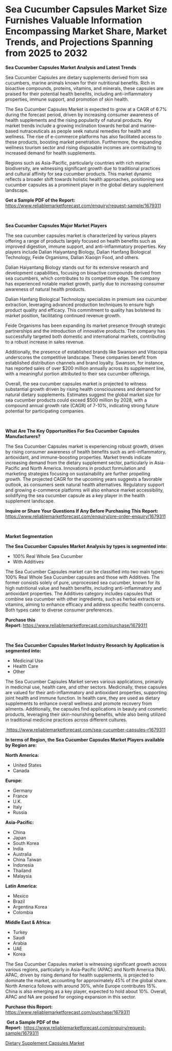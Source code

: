 <p><h1>Sea Cucumber Capsules Market Size Furnishes Valuable Information Encompassing Market Share, Market Trends, and Projections Spanning from 2025 to 2032</h1></p><p><strong>Sea Cucumber Capsules Market Analysis and Latest Trends</strong></p>
<p><p>Sea Cucumber Capsules are dietary supplements derived from sea cucumbers, marine animals known for their nutritional benefits. Rich in bioactive compounds, proteins, vitamins, and minerals, these capsules are praised for their potential health benefits, including anti-inflammatory properties, immune support, and promotion of skin health. </p><p>The Sea Cucumber Capsules Market is expected to grow at a CAGR of 6.7% during the forecast period, driven by increasing consumer awareness of health supplements and the rising popularity of natural products. Key market trends include a growing inclination towards herbal and marine-based nutraceuticals as people seek natural remedies for health and wellness. The rise of e-commerce platforms has also facilitated access to these products, boosting market penetration. Furthermore, the expanding wellness tourism sector and rising disposable incomes are contributing to increased demand for health supplements. </p><p>Regions such as Asia-Pacific, particularly countries with rich marine biodiversity, are witnessing significant growth due to traditional practices and cultural affinity for sea cucumber products. This market dynamic reflects a broader shift towards holistic health approaches, positioning sea cucumber capsules as a prominent player in the global dietary supplement landscape.</p></p>
<p><strong>Get a Sample PDF of the Report:&nbsp;</strong> <a href="https://www.reliablemarketforecast.com/enquiry/request-sample/1679311?utm_campaign=3170&utm_medium=2&utm_source=Github&utm_content=ia&utm_term=08032025&utm_id=sea-cucumber-capsules">https://www.reliablemarketforecast.com/enquiry/request-sample/1679311</a></p>
<p>&nbsp;</p>
<p><strong>Sea Cucumber Capsules Major Market Players</strong></p>
<p><p>The sea cucumber capsules market is characterized by various players offering a range of products largely focused on health benefits such as improved digestion, immune support, and anti-inflammatory properties. Key players include Dalian Haiyantang Biology, Dalian Hanfang Biological Technology, Feide Organisms, Dalian Xiaoqin Food, and others.</p><p>Dalian Haiyantang Biology stands out for its extensive research and development capabilities, focusing on bioactive compounds derived from sea cucumbers, which contributes to its competitive edge. The company has experienced notable market growth, partly due to increasing consumer awareness of natural health products. </p><p>Dalian Hanfang Biological Technology specializes in premium sea cucumber extraction, leveraging advanced production techniques to ensure high product quality and efficacy. This commitment to quality has bolstered its market position, facilitating continued revenue growth.</p><p>Feide Organisms has been expanding its market presence through strategic partnerships and the introduction of innovative products. The company has successfully targeted both domestic and international markets, contributing to a robust increase in sales revenue.</p><p>Additionally, the presence of established brands like Swanson and Vitacopia underscores the competitive landscape. These companies benefit from established distribution channels and brand loyalty. Swanson, for instance, has reported sales of over $200 million annually across its supplement line, with a meaningful portion attributed to their sea cucumber offerings.</p><p>Overall, the sea cucumber capsules market is projected to witness substantial growth driven by rising health consciousness and demand for natural dietary supplements. Estimates suggest the global market size for sea cucumber products could exceed $500 million by 2028, with a compound annual growth rate (CAGR) of 7-10%, indicating strong future potential for participating companies.</p></p>
<p>&nbsp;</p>
<p><strong>What Are The Key Opportunities For Sea Cucumber Capsules Manufacturers?</strong></p>
<p><p>The Sea Cucumber Capsules market is experiencing robust growth, driven by rising consumer awareness of health benefits such as anti-inflammatory, antioxidant, and immune-boosting properties. Market trends indicate increasing demand from the dietary supplement sector, particularly in Asia-Pacific and North America. Innovations in product formulation and marketing strategies focusing on sustainability are further propelling growth. The projected CAGR for the upcoming years suggests a favorable outlook, as consumers seek natural health alternatives. Regulatory support and growing e-commerce platforms will also enhance market accessibility, solidifying the sea cucumber capsule as a key player in the health supplement landscape.</p></p>
<p><strong>Inquire or Share Your Questions If Any Before Purchasing This Report:</strong> <a href="https://www.reliablemarketforecast.com/enquiry/pre-order-enquiry/1679311?utm_campaign=3170&utm_medium=2&utm_source=Github&utm_content=ia&utm_term=08032025&utm_id=sea-cucumber-capsules">https://www.reliablemarketforecast.com/enquiry/pre-order-enquiry/1679311</a></p>
<p>&nbsp;</p>
<p><strong>Market Segmentation</strong></p>
<p><strong>The Sea Cucumber Capsules Market Analysis by types is segmented into:</strong></p>
<p><ul><li>100% Real Whole Sea Cucumber</li><li>With Additives</li></ul></p>
<p><p>The Sea Cucumber Capsules market can be classified into two main types: 100% Real Whole Sea Cucumber capsules and those with Additives. The former consists solely of pure, unprocessed sea cucumber, known for its high nutritional value and health benefits, including anti-inflammatory and antioxidant properties. The Additives category includes capsules that combine sea cucumber with other ingredients, such as herbal extracts or vitamins, aiming to enhance efficacy and address specific health concerns. Both types cater to diverse consumer preferences.</p></p>
<p><strong>Purchase this Report:&nbsp;</strong><a href="https://www.reliablemarketforecast.com/purchase/1679311?utm_campaign=3170&utm_medium=2&utm_source=Github&utm_content=ia&utm_term=08032025&utm_id=sea-cucumber-capsules">https://www.reliablemarketforecast.com/purchase/1679311</a></p>
<p>&nbsp;</p>
<p><strong>The Sea Cucumber Capsules Market Industry Research by Application is segmented into:</strong></p>
<p><ul><li>Medicinal Use</li><li>Health Care</li><li>Other</li></ul></p>
<p><p>The Sea Cucumber Capsules Market serves various applications, primarily in medicinal use, health care, and other sectors. Medicinally, these capsules are valued for their anti-inflammatory and antioxidant properties, supporting joint health and immune function. In health care, they are used as dietary supplements to enhance overall wellness and promote recovery from ailments. Additionally, the capsules find applications in beauty and cosmetic products, leveraging their skin-nourishing benefits, while also being utilized in traditional medicine practices across different cultures.</p></p>
<p><a href="https://www.reliablemarketforecast.com/sea-cucumber-capsules-r1679311?utm_campaign=3170&utm_medium=2&utm_source=Github&utm_content=ia&utm_term=08032025&utm_id=sea-cucumber-capsules">&nbsp;https://www.reliablemarketforecast.com/sea-cucumber-capsules-r1679311</a></p>
<p><strong>In terms of Region, the Sea Cucumber Capsules Market Players available by Region are:</strong></p>
<p>
    <p> <strong> North America: </strong>
        <ul>
            <li>United States</li>
            <li>Canada</li>
        </ul>
        </p> 
    <p> <strong> Europe: </strong>
        <ul>
            <li>Germany</li>
            <li>France</li>
            <li>U.K.</li>
            <li>Italy</li>
            <li>Russia</li>
        </ul>
        </p> 
    <p> <strong> Asia-Pacific: </strong>
        <ul>
            <li>China</li>
            <li>Japan</li>
            <li>South Korea</li>
            <li>India</li>
            <li>Australia</li>
            <li>China Taiwan</li>
            <li>Indonesia</li>
            <li>Thailand</li>
            <li>Malaysia</li>
        </ul>
        </p> 
    <p> <strong> Latin America: </strong>
        <ul>
            <li>Mexico</li>
            <li>Brazil</li>
            <li>Argentina Korea</li>
            <li>Colombia</li>
        </ul>
        </p> 
    <p> <strong> Middle East & Africa: </strong>
        <ul>
            <li>Turkey</li>
            <li>Saudi</li>
            <li>Arabia</li>
            <li>UAE</li>
            <li>Korea</li>
        </ul>
    </p>
    </p>
<p><p>The Sea Cucumber Capsules market is witnessing significant growth across various regions, particularly in Asia-Pacific (APAC) and North America (NA). APAC, driven by rising demand for health supplements, is projected to dominate the market, accounting for approximately 45% of the global share. North America follows with around 30%, while Europe contributes 15%. China is also emerging as a key player, expected to hold about 10%. Overall, APAC and NA are poised for ongoing expansion in this sector.</p></p>
<p><strong>Purchase this Report: </strong><a href="https://www.reliablemarketforecast.com/purchase/1679311?utm_campaign=3170&utm_medium=2&utm_source=Github&utm_content=ia&utm_term=08032025&utm_id=sea-cucumber-capsules">https://www.reliablemarketforecast.com/purchase/1679311</a></p>
<p>&nbsp;<strong>Get a Sample PDF of the Report:&nbsp;&nbsp;</strong><a href="https://www.reliablemarketforecast.com/enquiry/request-sample/1679311?utm_campaign=3170&utm_medium=2&utm_source=Github&utm_content=ia&utm_term=08032025&utm_id=sea-cucumber-capsules">https://www.reliablemarketforecast.com/enquiry/request-sample/1679311</a></p>
<p><strong></strong></p>
<p><p><a href="https://github.com/rosalinebhakta48/Market-Research-Report-List-1/blob/main/dietary-supplement-capsules-market.md?utm_campaign=3170&utm_medium=2&utm_source=Github&utm_content=ia&utm_term=08032025&utm_id=sea-cucumber-capsules">Dietary Supplement Capsules Market</a></p></p>